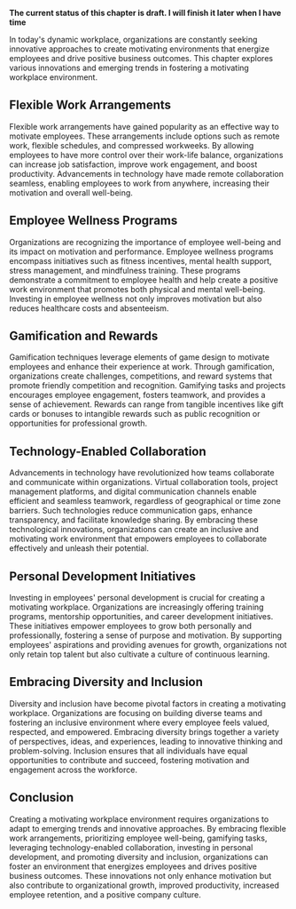 **The current status of this chapter is draft. I will finish it later when I have time**

In today's dynamic workplace, organizations are constantly seeking innovative approaches to create motivating environments that energize employees and drive positive business outcomes. This chapter explores various innovations and emerging trends in fostering a motivating workplace environment.

Flexible Work Arrangements
--------------------------

Flexible work arrangements have gained popularity as an effective way to motivate employees. These arrangements include options such as remote work, flexible schedules, and compressed workweeks. By allowing employees to have more control over their work-life balance, organizations can increase job satisfaction, improve work engagement, and boost productivity. Advancements in technology have made remote collaboration seamless, enabling employees to work from anywhere, increasing their motivation and overall well-being.

Employee Wellness Programs
--------------------------

Organizations are recognizing the importance of employee well-being and its impact on motivation and performance. Employee wellness programs encompass initiatives such as fitness incentives, mental health support, stress management, and mindfulness training. These programs demonstrate a commitment to employee health and help create a positive work environment that promotes both physical and mental well-being. Investing in employee wellness not only improves motivation but also reduces healthcare costs and absenteeism.

Gamification and Rewards
------------------------

Gamification techniques leverage elements of game design to motivate employees and enhance their experience at work. Through gamification, organizations create challenges, competitions, and reward systems that promote friendly competition and recognition. Gamifying tasks and projects encourages employee engagement, fosters teamwork, and provides a sense of achievement. Rewards can range from tangible incentives like gift cards or bonuses to intangible rewards such as public recognition or opportunities for professional growth.

Technology-Enabled Collaboration
--------------------------------

Advancements in technology have revolutionized how teams collaborate and communicate within organizations. Virtual collaboration tools, project management platforms, and digital communication channels enable efficient and seamless teamwork, regardless of geographical or time zone barriers. Such technologies reduce communication gaps, enhance transparency, and facilitate knowledge sharing. By embracing these technological innovations, organizations can create an inclusive and motivating work environment that empowers employees to collaborate effectively and unleash their potential.

Personal Development Initiatives
--------------------------------

Investing in employees' personal development is crucial for creating a motivating workplace. Organizations are increasingly offering training programs, mentorship opportunities, and career development initiatives. These initiatives empower employees to grow both personally and professionally, fostering a sense of purpose and motivation. By supporting employees' aspirations and providing avenues for growth, organizations not only retain top talent but also cultivate a culture of continuous learning.

Embracing Diversity and Inclusion
---------------------------------

Diversity and inclusion have become pivotal factors in creating a motivating workplace. Organizations are focusing on building diverse teams and fostering an inclusive environment where every employee feels valued, respected, and empowered. Embracing diversity brings together a variety of perspectives, ideas, and experiences, leading to innovative thinking and problem-solving. Inclusion ensures that all individuals have equal opportunities to contribute and succeed, fostering motivation and engagement across the workforce.

Conclusion
----------

Creating a motivating workplace environment requires organizations to adapt to emerging trends and innovative approaches. By embracing flexible work arrangements, prioritizing employee well-being, gamifying tasks, leveraging technology-enabled collaboration, investing in personal development, and promoting diversity and inclusion, organizations can foster an environment that energizes employees and drives positive business outcomes. These innovations not only enhance motivation but also contribute to organizational growth, improved productivity, increased employee retention, and a positive company culture.
